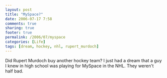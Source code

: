 ```yaml
---
layout: post
title: "MySpace?"
date: 2006-07-17 7:58
comments: true
sharing: true
footer: true
permalink: /2006/07/myspace
categories: [Life]
tags: [dream, hockey, nhl, rupert_murdoch]
---
```

Did Rupert Murdoch buy another hockey team?  I just had a dream that a guy I knew in high school was playing for MySpace in the NHL.  They weren't half bad.
